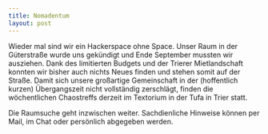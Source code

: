```yaml
---
title: Nomadentum
layout: post
---
```



Wieder mal sind wir ein Hackerspace ohne Space. Unser Raum in der Güterstraße wurde uns gekündigt und Ende September mussten wir ausziehen. Dank des limitierten Budgets und der Trierer Mietlandschaft konnten wir bisher auch nichts Neues finden und stehen somit auf der Straße. Damit sich unsere großartige Gemeinschaft in der (hoffentlich kurzen) Übergangszeit nicht vollständig zerschlägt, finden die wöchentlichen Chaostreffs derzeit im Textorium in der Tufa in Trier statt.

Die Raumsuche geht inzwischen weiter. Sachdienliche Hinweise können per Mail, im Chat oder persönlich abgegeben werden.
